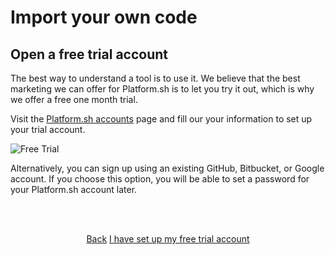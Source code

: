 # Import your own code

## Open a free trial account

The best way to understand a tool is to use it.  We believe that the best marketing we can offer for Platform.sh is to let you try it out, which is why we offer a free one month trial.

Visit the [Platform.sh accounts](https://accounts.platform.sh/platform/trial/general/setup) page and fill our your information to set up your trial account.

   ![Free Trial](/images/getting-started/template/free-trial.png)

Alternatively, you can sign up using an existing GitHub, Bitbucket, or Google account. If you choose this option, you will be able to set a password for your Platform.sh account later.

<html>
<head>
<link rel="stylesheet" href="/styles/styles.css">
</head>
<body>

<br/><br/>

<center>

<a href="/gettingstarted/own-code.html" class="buttongen small">Back</a>
<a href="/gettingstarted/own-code/step-2.html" class="buttongen small">I have set up my free trial account</a>

</center>

<br/><br/>

</body>
</html>


